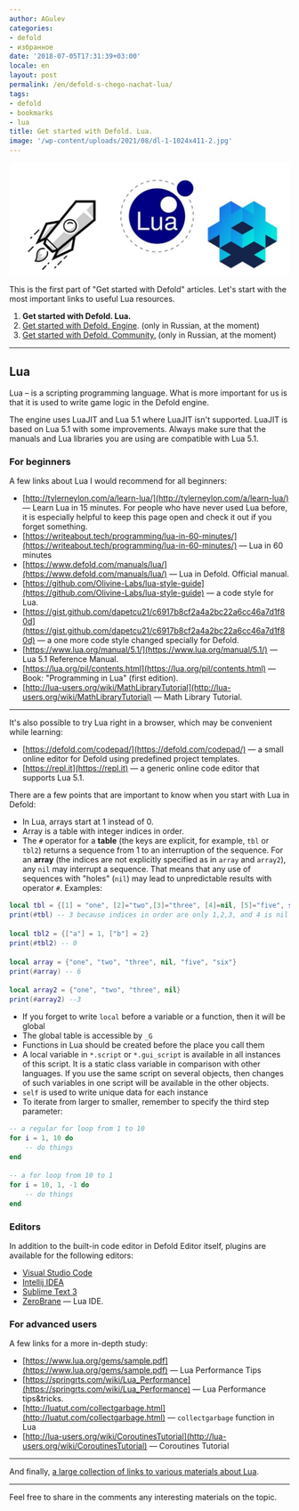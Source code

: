 ```yaml
---
author: AGulev
categories:
- defold
- избранное
date: '2018-07-05T17:31:39+03:00'
locale: en
layout: post
permalink: /en/defold-s-chego-nachat-lua/
tags:
- defold
- bookmarks
- lua
title: Get started with Defold. Lua.
image: '/wp-content/uploads/2021/08/dl-1-1024x411-2.jpg'
---
```


![Defold Learning Guide](/wp-content/uploads/2021/08/dl-1-1024x411-2.jpg)

This is the first part of "Get started with Defold" articles. Let's start with the most important links to useful Lua resources.

1. **Get started with Defold. Lua.**
2. [Get started with Defold. Engine](/defold-s-chego-nachat-engine/). (only in Russian, at the moment)
3. [Get started with Defold. Community.](/defold-s-chego-nachat-soobshhestvo/) (only in Russian, at the moment)

---

## Lua

Lua – is a scripting programming language. What is more important for us is that it is used to write game logic in the Defold engine.

The engine uses LuaJIT and Lua 5.1 where LuaJIT isn't supported. LuaJIT is based on Lua 5.1 with some improvements. Always make sure that the manuals and Lua libraries you are using are compatible with Lua 5.1.

### For beginners

A few links about Lua I would recommend for all beginners:

- [http://tylerneylon.com/a/learn-lua/](http://tylerneylon.com/a/learn-lua/) — Learn Lua in 15 minutes. For people who have never used Lua before, it is especially helpful to keep this page open and check it out if you forget something.
- [https://writeabout.tech/programming/lua-in-60-minutes/](https://writeabout.tech/programming/lua-in-60-minutes/) — Lua in 60 minutes
- [https://www.defold.com/manuals/lua/](https://www.defold.com/manuals/lua/) — Lua in Defold. Official manual.
- [https://github.com/Olivine-Labs/lua-style-guide](https://github.com/Olivine-Labs/lua-style-guide) — a code style for Lua.
- [https://gist.github.com/dapetcu21/c6917b8cf2a4a2bc22a6cc46a7d1f80d](https://gist.github.com/dapetcu21/c6917b8cf2a4a2bc22a6cc46a7d1f80d) — a one more сode style changed specially for Defold.
- [https://www.lua.org/manual/5.1/](https://www.lua.org/manual/5.1/) — Lua 5.1 Reference Manual.
- [https://lua.org/pil/contents.html](https://lua.org/pil/contents.html) — Book: "Programming in Lua" (first edition).
- [http://lua-users.org/wiki/MathLibraryTutorial](http://lua-users.org/wiki/MathLibraryTutorial) — Math Library Tutorial.

---

It's also possible to try Lua right in a browser, which may be convenient while learning:

- [https://defold.com/codepad/](https://defold.com/codepad/) — a small online editor for Defold using predefined project templates.
- [https://repl.it](https://repl.it) — a generic online code editor that supports Lua 5.1.

There are a few points that are important to know when you start with Lua in Defold:

- In Lua, arrays start at 1 instead of 0.
- Array is a table with integer indices in order.
- The `#` operator for a **table** (the keys are explicit, for example, `tbl` or `tbl2`) returns a sequence from 1 to an interruption of the sequence. For an **array** (the indices are not explicitly specified as in `array` and `array2`), any `nil` may interrupt a sequence. That means that any use of sequences with "holes" (`nil`) may lead to unpredictable results with operator `#`. Examples:

```lua
local tbl = {[1] = "one", [2]="two",[3]="three", [4]=nil, [5]="five", six = "six"}
print(#tbl) -- 3 because indices in order are only 1,2,3, and 4 is nil

local tbl2 = {["a"] = 1, ["b"] = 2}
print(#tbl2) -- 0

local array = {"one", "two", "three", nil, "five", "six"}
print(#array) -- 6

local array2 = {"one", "two", "three", nil}
print(#array2) --3
```

- If you forget to write `local` before a variable or a function, then it will be global
- The global table is accessible by `_G`
- Functions in Lua should be created before the place you call them
- A local variable in `*.script` or `*.gui_script` is available in all instances of this script. It is a static class variable in comparison with other languages. If you use the same script on several objects, then changes of such variables in one script will be available in the other objects.
- `self` is used to write unique data for each instance
- To iterate from larger to smaller, remember to specify the third step parameter:

```lua
-- a regular for loop from 1 to 10
for i = 1, 10 do
    -- do things
end

-- a for loop from 10 to 1
for i = 10, 1, -1 do
    -- do things
end
```

### Editors

In addition to the built-in code editor in Defold Editor itself, plugins are available for the following editors:

- [Visual Studio Code](https://forum.defold.com/t/vscode-extensions-for-defold-aka-defold-extension-pack/72508?u=agulev)
- [Intellij IDEA](https://github.com/d954mas/IntelliJ-Defold-Api)
- [Sublime Text 3](https://defold.com/assets/defoldapiforsublimetext3/)
- [ZeroBrane](https://studio.zerobrane.com) — Lua IDE.

### For advanced users

A few links for a more in-depth study:

- [https://www.lua.org/gems/sample.pdf](https://www.lua.org/gems/sample.pdf) — Lua Performance Tips
- [https://springrts.com/wiki/Lua_Performance](https://springrts.com/wiki/Lua_Performance) — Lua Performance tips&tricks.
- [http://luatut.com/collectgarbage.html](http://luatut.com/collectgarbage.html) — `collectgarbage` function in Lua
- [http://lua-users.org/wiki/CoroutinesTutorial](http://lua-users.org/wiki/CoroutinesTutorial) — Coroutines Tutorial

---

And finally, [a large collection of links to various materials about Lua](https://forum.defold.com/t/big-list-of-lua-resources/1586?u=agulev).

---

Feel free to share in the comments any interesting materials on the topic.
